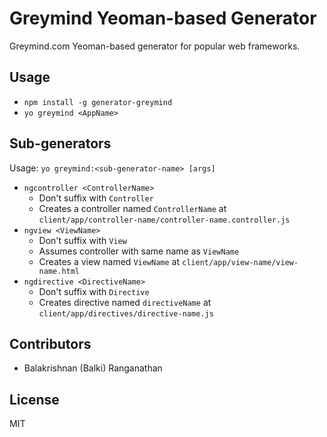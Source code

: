 # Greymind Yeoman-based Generator
Greymind.com Yeoman-based generator for popular web frameworks.

## Usage
* `npm install -g generator-greymind`
* `yo greymind <AppName>`

## Sub-generators
Usage: `yo greymind:<sub-generator-name> [args]`

* `ngcontroller <ControllerName>`
  * Don't suffix with `Controller`
  * Creates a controller named `ControllerName` at `client/app/controller-name/controller-name.controller.js`
* `ngview <ViewName>`
  * Don't suffix with `View`
  * Assumes controller with same name as `ViewName`
  * Creates a view named `ViewName` at `client/app/view-name/view-name.html`
* `ngdirective <DirectiveName>`
  * Don't suffix with `Directive`
  * Creates directive named `directiveName` at `client/app/directives/directive-name.js`

## Contributors
* Balakrishnan (Balki) Ranganathan

## License
MIT

